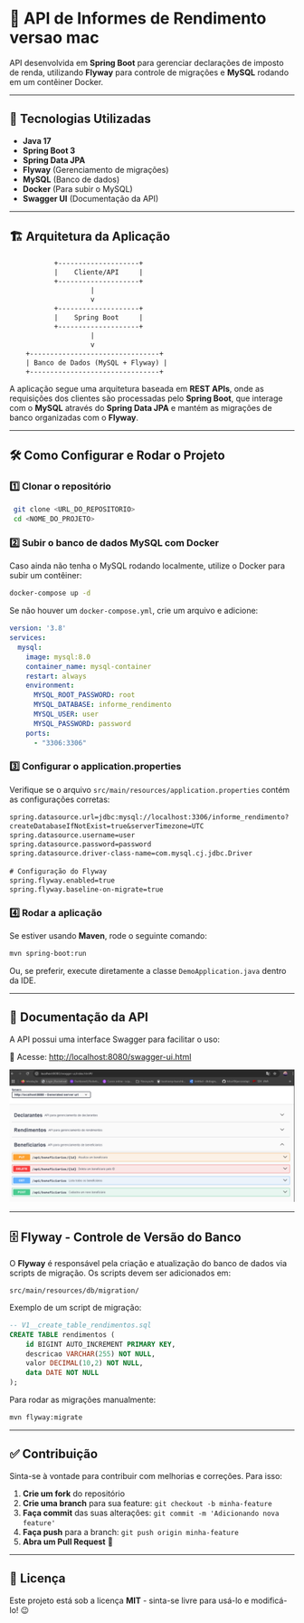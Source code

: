 # 📌 API de Informes de Rendimento versao mac

API desenvolvida em **Spring Boot** para gerenciar declarações de imposto de renda, utilizando **Flyway** para controle de migrações e **MySQL** rodando em um contêiner Docker.

---

## 🚀 Tecnologias Utilizadas

- **Java 17**
- **Spring Boot 3**
- **Spring Data JPA**
- **Flyway** (Gerenciamento de migrações)
- **MySQL** (Banco de dados)
- **Docker** (Para subir o MySQL)
- **Swagger UI** (Documentação da API)

---

## 🏗️ Arquitetura da Aplicação

```plaintext
           +--------------------+
           |    Cliente/API     |
           +--------------------+
                    |
                    v
           +--------------------+
           |    Spring Boot     |
           +--------------------+
                    |
                    v
    +--------------------------------+
    | Banco de Dados (MySQL + Flyway) |
    +--------------------------------+
```

A aplicação segue uma arquitetura baseada em **REST APIs**, onde as requisições dos clientes são processadas pelo **Spring Boot**, que interage com o **MySQL** através do **Spring Data JPA** e mantém as migrações de banco organizadas com o **Flyway**.

---

## 🛠️ Como Configurar e Rodar o Projeto

### **1️⃣ Clonar o repositório**

```sh
 git clone <URL_DO_REPOSITORIO>
 cd <NOME_DO_PROJETO>
```

### **2️⃣ Subir o banco de dados MySQL com Docker**

Caso ainda não tenha o MySQL rodando localmente, utilize o Docker para subir um contêiner:

```sh
docker-compose up -d
```

Se não houver um `docker-compose.yml`, crie um arquivo e adicione:

```yaml
version: '3.8'
services:
  mysql:
    image: mysql:8.0
    container_name: mysql-container
    restart: always
    environment:
      MYSQL_ROOT_PASSWORD: root
      MYSQL_DATABASE: informe_rendimento
      MYSQL_USER: user
      MYSQL_PASSWORD: password
    ports:
      - "3306:3306"
```

### **3️⃣ Configurar o application.properties**

Verifique se o arquivo `src/main/resources/application.properties` contém as configurações corretas:

```properties
spring.datasource.url=jdbc:mysql://localhost:3306/informe_rendimento?createDatabaseIfNotExist=true&serverTimezone=UTC
spring.datasource.username=user
spring.datasource.password=password
spring.datasource.driver-class-name=com.mysql.cj.jdbc.Driver

# Configuração do Flyway
spring.flyway.enabled=true
spring.flyway.baseline-on-migrate=true
```

### **4️⃣ Rodar a aplicação**

Se estiver usando **Maven**, rode o seguinte comando:

```sh
mvn spring-boot:run
```

Ou, se preferir, execute diretamente a classe `DemoApplication.java` dentro da IDE.

---

## 📖 Documentação da API

A API possui uma interface Swagger para facilitar o uso:

🔗 Acesse: [http://localhost:8080/swagger-ui.html](http://localhost:8080/swagger-ui.html)

![Swagger UI](docs/swagger-ui.png)

---

## 🗄️ Flyway - Controle de Versão do Banco

O **Flyway** é responsável pela criação e atualização do banco de dados via scripts de migração. Os scripts devem ser adicionados em:

```
src/main/resources/db/migration/
```

Exemplo de um script de migração:

```sql
-- V1__create_table_rendimentos.sql
CREATE TABLE rendimentos (
    id BIGINT AUTO_INCREMENT PRIMARY KEY,
    descricao VARCHAR(255) NOT NULL,
    valor DECIMAL(10,2) NOT NULL,
    data DATE NOT NULL
);
```

Para rodar as migrações manualmente:

```sh
mvn flyway:migrate
```

---

## ✅ Contribuição

Sinta-se à vontade para contribuir com melhorias e correções. Para isso:

1. **Crie um fork** do repositório
2. **Crie uma branch** para sua feature: `git checkout -b minha-feature`
3. **Faça commit** das suas alterações: `git commit -m 'Adicionando nova feature'`
4. **Faça push** para a branch: `git push origin minha-feature`
5. **Abra um Pull Request** 🚀

---

## 📜 Licença

Este projeto está sob a licença **MIT** - sinta-se livre para usá-lo e modificá-lo! 😉

